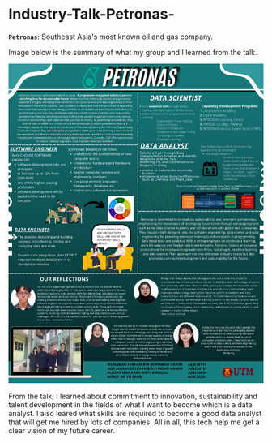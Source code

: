 # Industry-Talk-Petronas-

**`Petronas`**: Southeast Asia's most known oil and gas company.

Image below is the summary of what my group and I learned from the talk.

![image_alt](https://github.com/eigona/Industry-Talk-Petronas-/blob/d771f06227dce3ede97a011d2bb373c839fe9215/Poster.png)

From the talk, I learned about commitment to innovation, sustainability and talent development in the fields of what I want to become which is a data analyst. I also leared what skills are required to become a good data analyst that will get me hired by lots of companies. All in all, this tech help me get a clear vision of my future career. 
